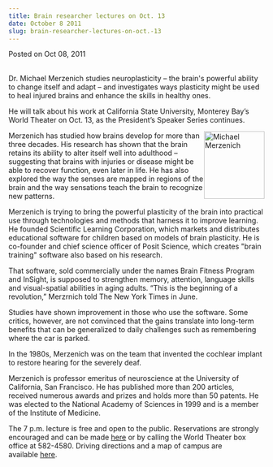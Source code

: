 ```yaml
---
title: Brain researcher lectures on Oct. 13
date: October 8 2011
slug: brain-researcher-lectures-on-oct.-13
---
```


 



<span class="date">Posted on Oct 08, 2011    </span>
<p><br>
Dr. Michael Merzenich studies neuroplasticity &#x2013; the brain&apos;s
powerful ability to change itself and adapt &#x2013; and investigates ways
plasticity might be used to heal injured brains and enhance the
skills in healthy ones.</br></p>
<p>He will talk about his work at California State University,
Monterey Bay&#x2019;s World Theater on Oct. 13, as the President&#x2019;s Speaker
Series continues.</p>
<p><img alt="Michael Merzenich" src="https://news.csumb.edu/sites/default/files/65/attachments/news/images/merzenich_0.jpg" style="float:right; width:119px; height:133px">Merzenich has
studied how brains develop for more than three decades. His
research has shown that the brain retains its ability to alter
itself well into adulthood &#x2013; suggesting that brains with injuries
or disease might be able to recover function, even later in life.
He has also explored the way the senses are mapped in regions of
the brain and the way sensations teach the brain to recognize new
patterns.</img></p>
<p>Merzenich is trying to bring the powerful plasticity of the
brain into practical use through technologies and methods that
harness it to improve learning. He founded Scientific Learning
Corporation, which markets and distributes educational software for
children based on models of brain plasticity. He is co-founder and
chief science officer of Posit Science, which creates &quot;brain
training&quot; software also based on his research.</p>
<p>That software, sold commercially under the names Brain Fitness
Program and InSight, is supposed to strengthen memory, attention,
language skills and visual-spatial abilities in aging adults. &#x201C;This
is the beginning of a revolution,&#x201D; Merzrnich told The New York
Times in June.</p>
<p>Studies have shown improvement in those who use the software.
Some critics, however, are not convinced that the gains translate
into long-term benefits that can be generalized to daily challenges
such as remembering where the car is parked.</p>
<p>In the 1980s, Merzenich was on the team that invented the
cochlear implant to restore hearing for the severely deaf.</p>
<p>Merzenich is professor emeritus of neuroscience at the
University of California, San Francisco. He has published more than
200 articles, received numerous awards and prizes and holds more
than 50 patents. He was elected to the National Academy of Sciences
in 1999 and is a member of the Institute of Medicine.</p>
<p>The 7 p.m. lecture is free and open to the public. Reservations
are strongly encouraged and can be made <a href="https://rsvp.csumb.edu/index.php?eid=69" rel="nofollow">here</a> or
by calling the World Theater box office at 582-4580.&#xA0;Driving
directions and a map of campus are available&#xA0;<a href="https://csumb.edu/map" rel="nofollow">here</a>.</p>





```
